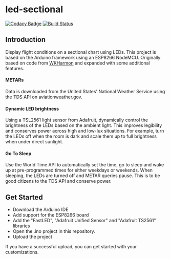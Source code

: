 # led-sectional
[![Codacy Badge](https://api.codacy.com/project/badge/Grade/1bf778051af14b99bae35fcf90b63509)](https://app.codacy.com/app/chris_66/led-sectional?utm_source=github.com&utm_medium=referral&utm_content=project802/led-sectional&utm_campaign=Badge_Grade_Dashboard)
[![Build Status](https://travis-ci.com/project802/led-sectional.svg?branch=master)](https://travis-ci.com/project802/led-sectional)

## Introduction
Display flight conditions on a sectional chart using LEDs.  This project is based on the Arduino framework using an ESP8266 NodeMCU.  Originally based on code from [WKHarmon](https://github.com/WKHarmon/led-sectional) and expanded with some additional features.

#### METARs
Data is downloaded from the United States' National Weather Service using the TDS API on aviationweather.gov.  

#### Dynamic LED brightness
Using a TSL2561 light sensor from Adafruit, dynamically control the brightness of the LEDs based on the ambient light.  This improves legibility and conserves power across high and low-lux situations.  For example, turn the LEDs off when the room is dark and scale them up to full brightness when under direct sunlight.

#### Go To Sleep
Use the World Time API to automatically set the time, go to sleep and wake up at pre-programmed times for either weekdays or weekends.  When sleeping, the LEDs are turned off and METAR queries pause.  This is to be good citizens to the TDS API and conserve power.

## Get Started
* Download the Arduino IDE
* Add support for the ESP8266 board
* Add the "FastLED", "Adafruit Unified Sensor" and "Adafruit TS2561" libraries
* Open the .ino project in this repository.
* Upload the project 

If you have a successful upload, you can get started with your customizations.
